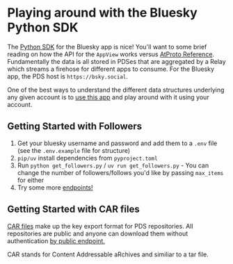 # Playing around with the Bluesky Python SDK

The [Python SDK](https://atproto.blue/en/latest/index.html) for the Bluesky app is nice! You'll want to some brief reading on how the API for the `AppView` works versus [AtProto Reference](https://atproto.com/guides/overview). Fundamentally the data is all stored in PDSes that are aggregated by a Relay which streams a firehose for different apps to consume. For the Bluesky app, the PDS host is `https://bsky.social`. 


One of the best ways to understand the different data structures underlying any given account is to [use this app](https://atproto-browser.vercel.app/) and play around with it using your account. 


## Getting Started with Followers

1. Get your bluesky username and password and add them to a `.env` file (see the `.env.example` file for structure)
2. `pip/uv` install dependencies from `pyproject.toml`
3. Run `python get_followers.py` / `uv run get_followers.py` - You can change the number of followers/follows you'd like by passing `max_items` for either
4. Try some more [endpoints!](https://docs.bsky.app/docs/category/http-reference)

## Getting Started with CAR files

[CAR files](https://docs.bsky.app/blog/repo-export) make up the key export format for PDS repositories. All repositories are public and anyone can download them without authentication [by public endpoint.](https://docs.bsky.app/blog/repo-export#on-blueskys-main-pds-instance) 

CAR stands for Content Addressable aRchives and similiar to a tar file. 




